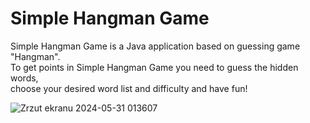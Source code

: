 # Simple Hangman Game
Simple Hangman Game is a Java application based on guessing game "Hangman".\
To get points in Simple Hangman Game you need to guess the hidden words,\
choose your desired word list and difficulty and have fun!

![Zrzut ekranu 2024-05-31 013607](https://github.com/jamez7/pp-lab-Hangman/assets/104445999/d8476590-996f-45db-ae26-2408b2487e3f)
